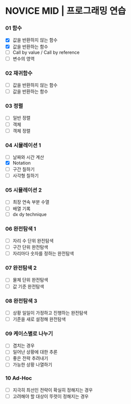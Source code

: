 # NOVICE MID | 프로그래밍 연습

### 01 함수
- [x] 값을 반환하지 않는 함수
- [x] 값을 반환하는 함수
- [ ] Call by value / Call by reference
- [ ] 변수의 영역

### 02 재귀함수
- [ ] 값을 반환하지 않는 함수
- [ ] 값을 반환하는 함수
### 03 정렬
- [ ] 일반 정렬
- [ ] 객체
- [ ] 객체 정렬
### 04 시뮬레이션 1
- [ ] 날짜와 시간 계산
- [x] Notation
- [ ] 구간 칠하기
- [ ] 사각형 칠하기
### 05 시뮬레이션 2
- [ ] 최장 연속 부분 수열
- [ ] 배열 기록
- [ ] dx dy technique
### 06 완전탐색 1
- [ ] 자리 수 단위 완전탐색
- [ ] 구간 단위 완전탐색
- [ ] 자리마다 숫자를 정하는 완전탐색
### 07 완전탐색 2
- [ ] 물체 단위 완전탐색
- [ ] 값 기준 완전탐색
### 08 완전탐색 3
- [ ] 상황 일일이 가정하고 진행하는 완전탐색
- [ ] 기준을 새로 설정해 완전탐색
### 09 케이스별로 나누기
- [ ] 겹치는 경우
- [ ] 일어난 상황에 대한 추론
- [ ] 좋은 전략 추려내기
- [ ] 가능한 상황 나열하기
### 10 Ad-Hoc
- [ ] 지극히 최선인 전략이 확실히 정해지는 경우
- [ ] 고려해야 할 대상이 뚜렷이 정해지는 경우

